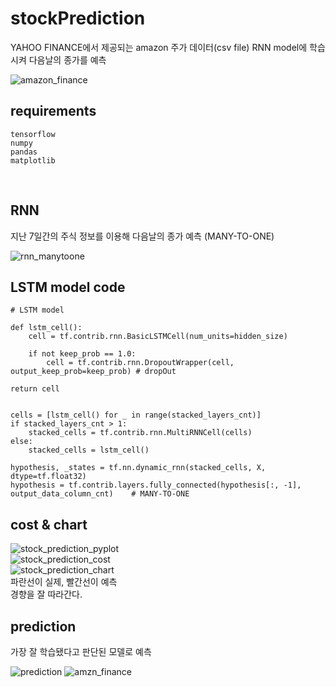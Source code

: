 # stockPrediction
YAHOO FINANCE에서 제공되는 amazon 주가 데이터(csv file) RNN model에 학습시켜 다음날의 종가를 예측

![amazon_finance](https://user-images.githubusercontent.com/35649392/45922985-6b955500-bf14-11e8-9c93-828cb5e41e72.jpg)
<br>

## requirements
    tensorflow
    numpy
    pandas
    matplotlib
<br>

## RNN
지난 7일간의 주식 정보를 이용해 다음날의 종가 예측 (MANY-TO-ONE)

![rnn_manytoone](https://user-images.githubusercontent.com/35649392/45923021-5a991380-bf15-11e8-9aae-4f56cf40b331.jpg)
<br>

## LSTM model code
    # LSTM model

    def lstm_cell():
        cell = tf.contrib.rnn.BasicLSTMCell(num_units=hidden_size)
    
        if not keep_prob == 1.0:
            cell = tf.contrib.rnn.DropoutWrapper(cell, output_keep_prob=keep_prob) # dropOut
        
    return cell


    cells = [lstm_cell() for _ in range(stacked_layers_cnt)]
    if stacked_layers_cnt > 1:
        stacked_cells = tf.contrib.rnn.MultiRNNCell(cells)
    else:
        stacked_cells = lstm_cell()
    
    hypothesis, _states = tf.nn.dynamic_rnn(stacked_cells, X, dtype=tf.float32)
    hypothesis = tf.contrib.layers.fully_connected(hypothesis[:, -1], output_data_column_cnt)    # MANY-TO-ONE

## cost & chart
![stock_prediction_pyplot](https://user-images.githubusercontent.com/35649392/45922919-9337ed80-bf13-11e8-9573-91e63c0f1b6d.jpg)
<br>
![stock_prediction_cost](https://user-images.githubusercontent.com/35649392/45922855-19533480-bf12-11e8-895f-ce10520f256a.jpg)
<br>
![stock_prediction_chart](https://user-images.githubusercontent.com/35649392/45922861-2ec85e80-bf12-11e8-91d2-8ec5a3a08cc0.jpg)
<br>
파란선이 실제, 빨간선이 예측  
경향을 잘 따라간다.

## prediction
가장 잘 학습됐다고 판단된 모델로 예측 

![prediction](https://user-images.githubusercontent.com/35649392/45923287-34777180-bf1d-11e8-85f6-a26234dddaff.jpg)
![amzn_finance](https://user-images.githubusercontent.com/35649392/45922677-c37c8d80-bf0d-11e8-96a0-fb3c3c0eba41.jpg)
